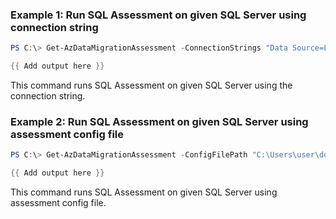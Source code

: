 ### Example 1:  Run SQL Assessment on given SQL Server using connection string
```powershell
PS C:\> Get-AzDataMigrationAssessment -ConnectionStrings "Data Source=LabServer.database.net;Initial Catalog=master;Integrated Security=False;User Id=User;Password=password" -OutputFolder "C:\AssessmentOutput" -Overwrite

{{ Add output here }}
```

This command runs SQL Assessment on given SQL Server using the connection string.

### Example 2: Run SQL Assessment on given SQL Server using assessment config file
```powershell
PS C:\> Get-AzDataMigrationAssessment -ConfigFilePath "C:\Users\user\document\config.json"

{{ Add output here }}
```

This command runs SQL Assessment on given SQL Server using assessment config file.


